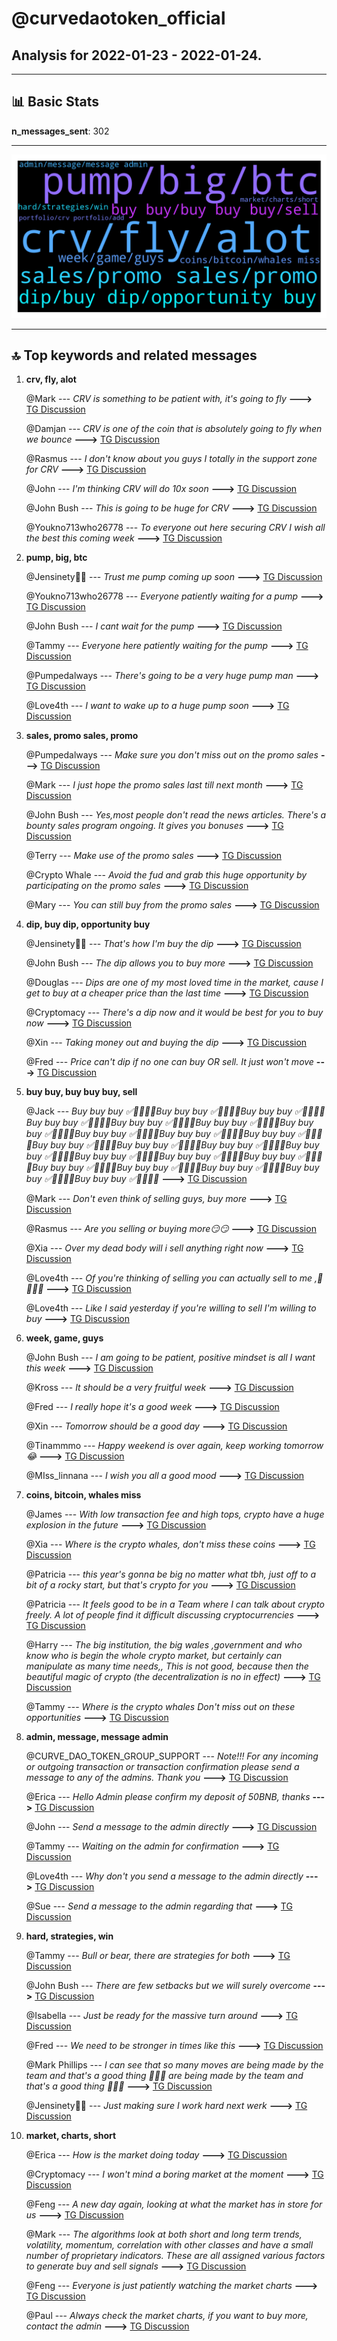 # **@curvedaotoken_official**
 ## Analysis for **2022-01-23** - **2022-01-24**.

---

## 📊 **Basic Stats**

**n_messages_sent**: 302

---
![wordcloud](curvedaotoken_official_1Days_wordcloud.png)

---


## 🔝 **Top keywords and related messages**

1. **crv, fly, alot**

    @Mark --- *CRV is something to be patient with, it's going to fly* **--->** [TG Discussion](https://t.me/curvedaotoken_official/21812)

    @Damjan --- *CRV is one of the coin that is absolutely going to fly when we bounce* **--->** [TG Discussion](https://t.me/curvedaotoken_official/22452)

    @Rasmus --- *I don't know about you guys I totally in the support zone for CRV* **--->** [TG Discussion](https://t.me/curvedaotoken_official/22413)

    @John --- *I'm thinking CRV will do 10x soon* **--->** [TG Discussion](https://t.me/curvedaotoken_official/22261)

    @John Bush --- *This is going to be huge for CRV* **--->** [TG Discussion](https://t.me/curvedaotoken_official/22263)

    @Youkno713who26778 --- *To everyone out here securing CRV I wish all the best this coming week* **--->** [TG Discussion](https://t.me/curvedaotoken_official/21837)

2. **pump, big, btc**

    @Jensinety🥰🥰 --- *Trust me pump coming up soon* **--->** [TG Discussion](https://t.me/curvedaotoken_official/21728)

    @Youkno713who26778 --- *Everyone patiently waiting for a pump* **--->** [TG Discussion](https://t.me/curvedaotoken_official/21743)

    @John Bush --- *I cant wait for the pump* **--->** [TG Discussion](https://t.me/curvedaotoken_official/22269)

    @Tammy --- *Everyone here patiently waiting for the pump* **--->** [TG Discussion](https://t.me/curvedaotoken_official/22268)

    @Pumpedalways --- *There's going to be a very huge pump man* **--->** [TG Discussion](https://t.me/curvedaotoken_official/22264)

    @Love4th --- *I want to wake up to a huge pump soon* **--->** [TG Discussion](https://t.me/curvedaotoken_official/21725)

3. **sales, promo sales, promo**

    @Pumpedalways --- *Make sure you don't miss out on the promo sales* **--->** [TG Discussion](https://t.me/curvedaotoken_official/21773)

    @Mark --- *I just hope the promo sales last till next month* **--->** [TG Discussion](https://t.me/curvedaotoken_official/22311)

    @John Bush --- *Yes,most people don't read the news articles. There's a bounty sales program ongoing. It gives you  bonuses* **--->** [TG Discussion](https://t.me/curvedaotoken_official/21808)

    @Terry --- *Make use of the promo sales* **--->** [TG Discussion](https://t.me/curvedaotoken_official/22191)

    @Crypto Whale --- *Avoid the fud and grab this huge opportunity by participating on the promo sales* **--->** [TG Discussion](https://t.me/curvedaotoken_official/21882)

    @Mary --- *You can still buy from the promo sales* **--->** [TG Discussion](https://t.me/curvedaotoken_official/22145)

4. **dip, buy dip, opportunity buy**

    @Jensinety🥰🥰 --- *That's how I'm buy the dip* **--->** [TG Discussion](https://t.me/curvedaotoken_official/22420)

    @John Bush --- *The dip allows you to buy more* **--->** [TG Discussion](https://t.me/curvedaotoken_official/22045)

    @Douglas --- *Dips are one of my most loved time in the market, cause I get to buy at a cheaper price than the last time* **--->** [TG Discussion](https://t.me/curvedaotoken_official/21864)

    @Cryptomacy --- *There's a dip now and it would be best for you to buy now* **--->** [TG Discussion](https://t.me/curvedaotoken_official/22155)

    @Xin --- *Taking money out and buying the dip* **--->** [TG Discussion](https://t.me/curvedaotoken_official/22138)

    @Fred --- *Price can't dip if no one can buy OR sell. It just won't move* **--->** [TG Discussion](https://t.me/curvedaotoken_official/21977)

5. **buy buy, buy buy buy, sell**

    @Jack --- *Buy buy buy ✅🚀🚀🚀🚀Buy buy buy ✅🚀🚀🚀🚀Buy buy buy ✅🚀🚀🚀🚀Buy buy buy ✅🚀🚀🚀🚀Buy buy buy ✅🚀🚀🚀🚀Buy buy buy ✅🚀🚀🚀🚀Buy buy buy ✅🚀🚀🚀🚀Buy buy buy ✅🚀🚀🚀🚀Buy buy buy ✅🚀🚀🚀🚀Buy buy buy ✅🚀🚀🚀🚀Buy buy buy ✅🚀🚀🚀🚀Buy buy buy ✅🚀🚀🚀🚀Buy buy buy ✅🚀🚀🚀🚀Buy buy buy ✅🚀🚀🚀🚀Buy buy buy ✅🚀🚀🚀🚀Buy buy buy ✅🚀🚀🚀🚀Buy buy buy ✅🚀🚀🚀🚀Buy buy buy ✅🚀🚀🚀🚀Buy buy buy ✅🚀🚀🚀🚀Buy buy buy ✅🚀🚀🚀🚀Buy buy buy ✅🚀🚀🚀🚀Buy buy buy ✅🚀🚀🚀🚀* **--->** [TG Discussion](https://t.me/curvedaotoken_official/21879)

    @Mark --- *Don't even think of selling guys, buy more* **--->** [TG Discussion](https://t.me/curvedaotoken_official/21830)

    @Rasmus --- *Are you selling or buying more😏😏* **--->** [TG Discussion](https://t.me/curvedaotoken_official/22106)

    @Xia --- *Over my dead body will i sell anything right now* **--->** [TG Discussion](https://t.me/curvedaotoken_official/22060)

    @Love4th --- *Of you're thinking of selling you can actually sell to me ,🤣🤣🤣🤣* **--->** [TG Discussion](https://t.me/curvedaotoken_official/22059)

    @Love4th --- *Like I said yesterday if you're willing to sell I'm willing to buy* **--->** [TG Discussion](https://t.me/curvedaotoken_official/22278)

6. **week, game, guys**

    @John Bush --- *I am going to be patient, positive mindset is all I want this week* **--->** [TG Discussion](https://t.me/curvedaotoken_official/22260)

    @Kross --- *It should be a very fruitful week* **--->** [TG Discussion](https://t.me/curvedaotoken_official/22243)

    @Fred --- *I really hope it's a good week* **--->** [TG Discussion](https://t.me/curvedaotoken_official/22239)

    @Xin --- *Tomorrow should be a good day* **--->** [TG Discussion](https://t.me/curvedaotoken_official/22137)

    @Tinammmo --- *Happy weekend is over again, keep working tomorrow😂* **--->** [TG Discussion](https://t.me/curvedaotoken_official/21840)

    @MIss_linnana --- *I wish you all a good mood* **--->** [TG Discussion](https://t.me/curvedaotoken_official/21964)

7. **coins, bitcoin, whales miss**

    @James --- *With low transaction fee and high tops, crypto have a huge explosion in the future* **--->** [TG Discussion](https://t.me/curvedaotoken_official/22451)

    @Xia --- *Where is the crypto whales, don't miss these coins* **--->** [TG Discussion](https://t.me/curvedaotoken_official/22414)

    @Patricia --- *this year's gonna be big no matter what tbh, just off to a bit of a rocky start, but that's crypto for you* **--->** [TG Discussion](https://t.me/curvedaotoken_official/21973)

    @Patricia --- *It feels good to be in a Team where I can talk about crypto freely. A lot of people find it difficult discussing cryptocurrencies* **--->** [TG Discussion](https://t.me/curvedaotoken_official/21941)

    @Harry --- *The big institution,  the big wales ,government and who know who is begin the whole crypto market,  but certainly can manipulate as many time needs,,  This is not good,  because then the beautiful magic of crypto (the decentralization is no in effect)* **--->** [TG Discussion](https://t.me/curvedaotoken_official/21904)

    @Tammy --- *Where is the crypto whales Don't miss out on these opportunities* **--->** [TG Discussion](https://t.me/curvedaotoken_official/22103)

8. **admin, message, message admin**

    @CURVE_DAO_TOKEN_GROUP_SUPPORT --- *Note!!!  For any incoming or outgoing transaction or transaction confirmation please send a message to any of the admins. Thank you* **--->** [TG Discussion](https://t.me/curvedaotoken_official/21736)

    @Erica --- *Hello Admin please confirm my deposit of 50BNB, thanks* **--->** [TG Discussion](https://t.me/curvedaotoken_official/21834)

    @John --- *Send a message to the admin directly* **--->** [TG Discussion](https://t.me/curvedaotoken_official/22400)

    @Tammy --- *Waiting on the admin for confirmation* **--->** [TG Discussion](https://t.me/curvedaotoken_official/22355)

    @Love4th --- *Why don't you send a message to the admin directly* **--->** [TG Discussion](https://t.me/curvedaotoken_official/22071)

    @Sue --- *Send a message to the admin regarding that* **--->** [TG Discussion](https://t.me/curvedaotoken_official/21835)

9. **hard, strategies, win**

    @Tammy --- *Bull or bear, there are strategies for both* **--->** [TG Discussion](https://t.me/curvedaotoken_official/22406)

    @John Bush --- *There are few setbacks but we will surely overcome* **--->** [TG Discussion](https://t.me/curvedaotoken_official/22271)

    @Isabella --- *Just be ready for the massive turn around* **--->** [TG Discussion](https://t.me/curvedaotoken_official/22174)

    @Fred --- *We need to be stronger in times like this* **--->** [TG Discussion](https://t.me/curvedaotoken_official/22034)

    @Mark Phillips --- *I can see that so many moves are being made by the team and that's a good thing 👍🏻🔥 are being made by the team and that's a good thing 👍🏻🔥* **--->** [TG Discussion](https://t.me/curvedaotoken_official/21883)

    @Jensinety🥰🥰 --- *Just making sure I work hard next werk* **--->** [TG Discussion](https://t.me/curvedaotoken_official/22210)

10. **market, charts, short**

    @Erica --- *How is the market doing today* **--->** [TG Discussion](https://t.me/curvedaotoken_official/22326)

    @Cryptomacy --- *I won't mind a boring market at the moment* **--->** [TG Discussion](https://t.me/curvedaotoken_official/22437)

    @Feng --- *A new day again, looking at what the market has in store for us* **--->** [TG Discussion](https://t.me/curvedaotoken_official/22238)

    @Mark --- *The algorithms look at both short and long term trends, volatility, momentum, correlation with other classes and have a small number of proprietary indicators. These are all assigned various factors to generate buy and sell signals* **--->** [TG Discussion](https://t.me/curvedaotoken_official/22114)

    @Feng --- *Everyone is just patiently watching the market charts* **--->** [TG Discussion](https://t.me/curvedaotoken_official/21747)

    @Paul --- *Always check the market charts, if you want to buy more, contact the admin* **--->** [TG Discussion](https://t.me/curvedaotoken_official/21814)

